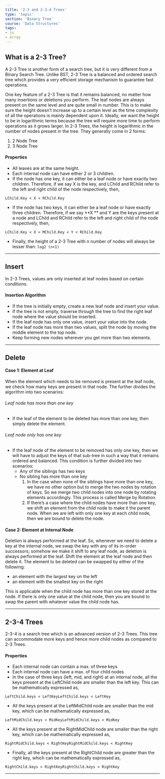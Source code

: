 ```yaml
---
title: '2-3 and 2-3-4 Trees'
type: 'topic'
section: 'Binary Tree'
course: 'Data Structures'
tags:
- js
- array
---
```

## What is a 2-3 Tree?
A 2-3 Tree is another form of a search tree, but it is very different from a Binary Search Tree. Unlike BST, 2-3 Tree is a balanced and ordered search tree which provides a very efficient storage mechanism to guarantee fast operations.

One key feature of a 2-3 Tree is that it remains balanced, no matter how many insertions or deletions you perform. The leaf nodes are always present on the same level and are quite small in number. This is to make sure the height doesn’t increase up to a certain level as the time complexity of all the operations is mainly dependent upon it. Ideally, we want the height to be in logarithmic terms because the tree will require more time to perform operations as it grows larger. In 2-3 Trees, the height is logarithmic in the number of nodes present in the tree. They generally come in 2 forms:
1. 2 Node Tree
2. 3 Node Tree

#### Properties
- All leaves are at the same height.
- Each internal node can have either 2 or 3 children.
- If the node has one key, it can either be a leaf node or have exactly two children. Therefore, if we say X is the key, and LChild and RChild refer to the left and right child of the node respectively, then,
```
LChild.Key < X < RChild.Key
```
- If the node has two keys, it can either be a leaf node or have exactly three children. Therefore, if we say **X ** and Y are the keys present at a node and LChild and RChild refer to the left and right child of the node respectively, then,
```
LChild.Key < X < MChild.Key < Y < RChild.Key
```
- Finally, the height of a 2-3 Tree with n number of nodes will always be lesser than: `log​2​​ (n+1)`

---
## Insert
In 2-3 Trees, values are only inserted at leaf nodes based on certain conditions. 

#### Insertion Algorithm
- If the tree is initially empty, create a new leaf node and insert your value.
- If the tree is not empty, traverse through the tree to find the right leaf node where the value should be inserted.
- If the leaf node has only one value, insert your value into the node.
- If the leaf node has more than two values, split the node by moving the middle element to the top node.
- Keep forming new nodes wherever you get more than two elements.

---
## Delete

#### Case 1: Element at Leaf
When the element which needs to be removed is present at the leaf node, we check how many keys are present in that node. The further divides the algorithm into two scenarios:

###### Leaf node has more than one key
- If the leaf of the element to be deleted has more than one key, then simply delete the element.

###### Leaf node only has one key
- If the leaf node of the element to be removed has only one key, then we will have to adjust the keys of that sub-tree in such a way that it remains ordered and balanced. This condition is further divided into two scenarios:
    - Any of the siblings has two keys
    - No sibling has more than one key
      1. In the case when none of the siblings have more than one key, we have no other option but to merge the two nodes by rotation of keys. So we merge two child nodes into one node by rotating elements accordingly. This process is called Merge by Rotation.
      2. If there’s a case where the child nodes have more than one key, we shift an element from the child node to make it the parent node. When we are left with only one key at each child node, then we are bound to delete the node.

#### Case 2: Element at Internal Node
Deletion is always performed at the leaf. So, whenever we need to delete a key at the internal node, we swap the key with any of its in-order successors; somehow we make it shift to any leaf node, as deletion is always performed at the leaf. Shift the element at the leaf node and then delete it. The element to be deleted can be swapped by either of the following:
- an element with the largest key on the left
- an element with the smallest key on the right

This is applicable when the child node has more than one key stored at the node. If there is only one value at the child node, then you are bound to swap the parent with whatever value the child node has.




---
## 2-3-4 Trees
2-3-4 is a search tree which is an advanced version of 2-3 Trees. This tree can accommodate more keys and hence more child nodes as compared to 2-3 Trees.

#### Properties
- Each internal node can contain a max. of three keys
- Each internal node can have a max. of four child nodes
- In the case of three keys (left, mid, and right) at an internal node, all the keys present at the LeftChild node are smaller than the left key. This can be mathematically expressed as,
```
LeftChild.keys < LeftKeyLeftChild.keys < LeftKey
```

- All the keys present at the LeftMidChild node are smaller than the mid key, which can be mathematically expressed as,
```
LeftMidChild.keys < MidKeyLeftMidChild.keys < MidKey
```

- All the keys present at the RightMidChild node are smaller than the right key, which can be mathematically expressed as,
```
RightMidChild.keys < RightKeyRightMidChild.keys < RightKey
```

- Finally, all the keys present at the RightChild node are greater than the right key, which can be mathematically expressed as,
```
RightChild.keys > RightKeyRightChild.keys > RightKey
```




---